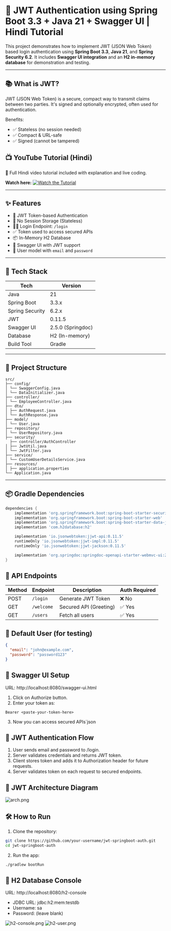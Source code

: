 # 🔐 JWT Authentication using Spring Boot 3.3 + Java 21 + Swagger UI | Hindi Tutorial

This project demonstrates how to implement JWT (JSON Web Token) based login authentication using **Spring Boot 3.3**, **Java 21**, and **Spring Security 6.2**. It includes **Swagger UI integration** and an **H2 in-memory database** for demonstration and testing.

---

## 📚 What is JWT?
JWT (JSON Web Token) is a secure, compact way to transmit claims between two parties. It's signed and optionally encrypted, often used for authentication.

Benefits:
* ✅ Stateless (no session needed)
* ✅ Compact & URL-safe
* ✅ Signed (cannot be tampered)

## 📺 YouTube Tutorial (Hindi)
🎯 Full Hindi video tutorial included with explanation and live coding.

**Watch here:** 
[![Watch the Tutorial](https://img.youtube.com/vi/7kCmIHl_Z0s/maxresdefault.jpg)](https://www.youtube.com/watch?v=7kCmIHl_Z0s)

---

## ✨ Features

- 🔐 JWT Token-based Authentication
- 🚫 No Session Storage (Stateless)
- 🧑‍💻 Login Endpoint: `/login`
- ✅ Token used to access secured APIs
- 📦 In-Memory H2 Database
- 🔎 Swagger UI with JWT support
- 📄 User model with `email` and `password`

---

## 🚀 Tech Stack

| Tech             | Version         |
|------------------|-----------------|
| Java             | 21              |
| Spring Boot      | 3.3.x           |
| Spring Security  | 6.2.x           |
| JWT              | 0.11.5          |
| Swagger UI       | 2.5.0 (Springdoc)|
| Database         | H2 (In-memory)  |
| Build Tool       | Gradle          |

---

## 📁 Project Structure
```
src/
├── config/
│ └── SwaggerConfig.java
│ └── DataInitializer.java
├── controller/
│ └── EmployeeController.java
├── dto/
│ ├── AuthRequest.java
│ └── AuthResponse.java
├── model/
│ └── User.java
├── repository/
│ └── UserRepository.java
├── security/
  ├── controller/AuthController
│ ├── JwtUtil.java
│ └── JwtFilter.java
├── service/
│ └── CustomUserDetailsService.java
├── resources/
│ ├── application.properties
└── Application.java
```


---

## 📦 Gradle Dependencies

```groovy
dependencies {
    implementation 'org.springframework.boot:spring-boot-starter-security'
    implementation 'org.springframework.boot:spring-boot-starter-web'
    implementation 'org.springframework.boot:spring-boot-starter-data-jpa'
    implementation 'com.h2database:h2'

    implementation 'io.jsonwebtoken:jjwt-api:0.11.5'
    runtimeOnly 'io.jsonwebtoken:jjwt-impl:0.11.5'
    runtimeOnly 'io.jsonwebtoken:jjwt-jackson:0.11.5'

    implementation 'org.springdoc:springdoc-openapi-starter-webmvc-ui:2.5.0'
}
```
## 🔐 API Endpoints
| Method | Endpoint   | Description            | Auth Required |
| ------ | ---------- | ---------------------- | ------------- |
| POST   | `/login`   | Generate JWT Token     | ❌ No          |
| GET    | `/welcome` | Secured API (Greeting) | ✅ Yes         |
| GET    | `/users`   | Fetch all users        | ✅ Yes         |

## 🧪 Default User (for testing)
```json
{
  "email": "john@example.com",
  "password": "password123"
}
```

## 📘 Swagger UI Setup
URL: http://localhost:8080/swagger-ui.html

1. Click on Authorize button.
2. Enter your token as:
```
Bearer <paste-your-token-here>
```
3. Now you can access secured APIs`json

## 🔄 JWT Authentication Flow
1. User sends email and password to /login.
2. Server validates credentials and returns JWT token.
3. Client stores token and adds it to Authorization header for future requests.
4. Server validates token on each request to secured endpoints.

## 🔽 JWT Architecture Diagram
![arch.png](arch.png)

## 🛠 How to Run
1. Clone the repository: 
```bash
git clone https://github.com/your-username/jwt-springboot-auth.git
cd jwt-springboot-auth
```
2. Run the app:
```bash
./gradlew bootRun 
```

## 🧰 H2 Database Console
URL: http://localhost:8080/h2-console
* JDBC URL: jdbc:h2:mem:testdb
* Username: sa
* Password: (leave blank)

![h2-console.png](h2-console.png)
![h2-user.png](h2-user.png)
